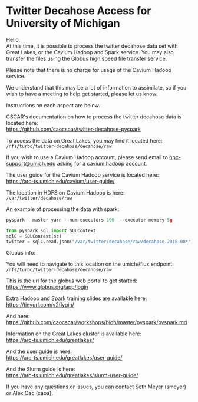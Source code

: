 # Twitter Decahose Access for University of Michigan

Hello,  
At this time, it is possible to process the twitter decahose data set with Great Lakes, or the Cavium Hadoop and Spark service. You may also transfer the files using the Globus high speed file transfer service.

Please note that there is no charge for usage of the Cavium Hadoop service.

We understand that this may be a lot of information to assimilate, so if you wish to have a meeting to help get started, please let us know.

Instructions on each aspect are below.

CSCAR's documentation on how to process the twitter decahose data is located here:  
https://github.com/caocscar/twitter-decahose-pyspark

To access the data on Great Lakes, you may find it located here:  
`/nfs/turbo/twitter-decahose/decahose/raw`

If you wish to use a Cavium Hadoop account, please send email to hpc-support@umich.edu asking for a cavium hadoop account.

The user guide for the Cavium Hadoop service is located here:  
https://arc-ts.umich.edu/cavium/user-guide/

The location in HDFS on Cavium Hadoop is here:  
`/var/twitter/decahose/raw`

An example of processing the data with spark:
```python
pyspark --master yarn --num-executors 100  --executor-memory 5g    

from pyspark.sql import SQLContext
sqlC = SQLContext(sc)
twitter = sqlC.read.json("/var/twitter/decahose/raw/decahose.2018-08*")
```

Globus info:

You will need to navigate to this location on the umich#flux endpoint:  
`/nfs/turbo/twitter-decahose/decahose/raw`

This is the url for the globus web portal to get started:  
https://www.globus.org/app/login

Extra Hadoop and Spark training slides are available here:  
https://tinyurl.com/y2flygjn/

And here:  
https://github.com/caocscar/workshops/blob/master/pyspark/pyspark.md

Information on the Great Lakes cluster is available here:  
https://arc-ts.umich.edu/greatlakes/

And the user guide is here:  
https://arc-ts.umich.edu/greatlakes/user-guide/

And the Slurm guide is here:  
https://arc-ts.umich.edu/greatlakes/slurm-user-guide/

If you have any questions or issues, you can contact Seth Meyer (smeyer) or Alex Cao (caoa).

